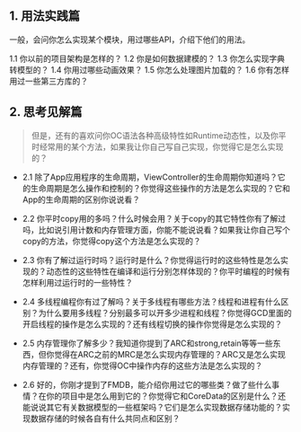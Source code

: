## 1\. 用法实践篇

一般，会问你怎么实现某个模块，用过哪些API，介绍下他们的用法。

1.1 你以前的项目架构是怎样的？
1.2 你是如何数据建模的？
1.3 你怎么实现字典转模型的？
1.4 你用过哪些动画效果？
1.5 你怎么处理图片加载的？
1.6 你有怎样用过一些第三方库的？

## 2\. 思考见解篇

> 但是，还有的喜欢问你OC语法各种高级特性如Runtime动态性，以及你平时经常用的某个方法，如果我让你自己写自己实现，你觉得它是怎么实现的？

*   2.1 除了App应用程序的生命周期，ViewController的生命周期你知道吗？它的生命周期是怎么操作和控制的？你觉得这些操作的方法是怎么实现的？它和App的生命周期的区别你说说看？

*   2.2 你平时copy用的多吗？什么时候会用？关于copy的其它特性你有了解过吗，比如说引用计数和内存管理方面，你能不能说说看？如果我让你自己写个copy的方法，你觉得copy这个方法是怎么实现的？

*   2.3 你有了解过运行时吗？运行时是什么？你觉得运行时的这些特性是怎么实现的？动态性的这些特性在编译和运行分别怎样体现的？你平时编程的时候有怎样利用过运行时的一些特性？

*   2.4 多线程编程你有过了解吗？关于多线程有哪些方法？线程和进程有什么区别？为什么要用多线程？分别最多可以开多少进程和线程？你觉得GCD里面的开启线程的操作是怎么实现的？还有线程切换的操作你觉得是怎么实现的？

*   2.5 内存管理你了解多少？我知道你提到了ARC和strong,retain等等一些东西，但你觉得在ARC之前的MRC是怎么实现内存管理的？ARC又是怎么实现内存管理的？还有，你觉得OC中操作内存的这些方法是怎么实现的？

*   2.6 好的，你刚才提到了FMDB，能介绍你用过它的哪些类？做了些什么事情？在你的项目中是怎么用到它的？你觉得它和CoreData的区别是什么？还能说说其它有关数据模型的一些框架吗？它们是怎么实现数据存储功能的？实现数据存储的时候各自有什么共同点和区别？
